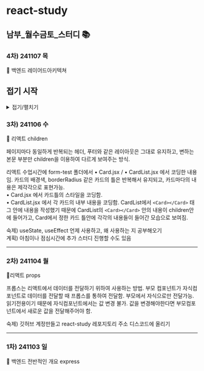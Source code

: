 # react-study
## 남부_월수금토_스터디 📚

### 4차) 241107 목
📘 백엔드 레이어드아키텍쳐   

## 접기 시작

<details>
<summary>접기/펼치기</summary>


## 접은 제목
const express = require("express");
const fs = require("fs");
var moment = require("moment");
const sqlite3 = require("sqlite3");
const path = require("path");

// database setting부분임 
// dao로 빠지는 게 이 부분임. 디비설정이 컨피그로빠짐
const db_name = path.join(__dirname, "post.db");

///데이터베이스 생성
const db = new sqlite3.Database(db_name); 
//


var app = express();
const PORT = 3000;

//app.use에 들어가는 게 미들웨어. 데이터를 주고받을 때 중간에서 도움 주는 것. 미들웨어 사용하겠다.
app.use(express.json());

//
const create_sql = `
    CREATE TABLE if not exists posts (
        id INTEGER PRIMARY KEY AUTOINCREMENT, 
        title VARCHAR(255), 
        content TEXT, 
        writer TEXT,
        write_date TEXT,
        count integer default 0
    )`;

    //app.js에 들어갈 내용
db.serialize(() => {
  db.run(create_sql);
});

app.get("/posts", (req, res) => {
  let p = req.query.page;

  const page = req.query.page ? parseInt(req.query.page) : 1;
  const limit = 5;
  const offset = (page - 1) * limit;

  let sql = `select id, title, content, writer, write_date 
        from posts ORDER BY write_date DESC LIMIT ? OFFSET ? `;

  db.all(sql, [limit, offset], (err, rows) => {
    if (err) {
      console.error(err.message);
      res.status(500).send("Internal Server Error");
    } else {
      db.get(`SELECT COUNT(*) as count FROM posts`, (err, row) => {
        if (err) {
          console.error(err);
          res.status(500).send("Internal Server Error");
        } else {
          // 이 sql문이 dao로 빠지는 것. 디비와 가장 가깝게 처리하는게 dao로 들어가는 코드.
          const total = row.count;
          //이렇게 토탈을 리미트로 나누듯이
          //받아온 데이터를 처리해주는 게 service코드에서 하는 것. 받아온 데이터를 좀 재가공하는 역할이 서비스에서 함.
          const totalPages = Math.ceil(total / limit);
          res.json({ items: rows, currentPage: page, totalPages });
        }
      });
    }
  });
});

// 컨트롤러는 req로 받아와서 res로 넘기는 역할을 수행. 컨트롤러에서 req, res가 필수.
// 컨트롤러에서 바디, 파람스 등등 받아오는 걸 처리 // 하고 다시 res로 프론트로 넘겨주는 걸 하는 역할.
// req,res성공실패 표시. 컨트롤러에서.

app.get("/posts/:id", (req, res) => {
  const id = req.params.id;

  let sql = `select id, title, content, writer, write_date, count from posts where id = ${id}`;
  console.log(`id => ${id}, sql => ${sql}`);
  let detail = {};
  db.run(`update board set count = count + 1 where id = ${id}`, (err) => {});
  db.all(sql, [], (err, rows) => {
    // 6. run query
    if (err) {
      console.error(err.message);
    }
    // console.log(rows);
    rows.forEach((row) => {
      detail = row;
    });
    console.log(detail);
    res.json({ item: detail }); // 8. render page with data
  });
});

// router에 들어가는 게 이 부분.
//req, res가 컨트롤러에서 받아지는 함수의 기본적인 매개변수가 되는 것. 이것은 고정적인 것.
app.post("/posts", (req, res) => {
  //이 부분은 컨트롤러에서 실행됨
  console.log("/write post", req.body);

  const write_date = moment().format("YYYY-MM-DD");

  //dao로 빠짐. model이라고 부르기도함. 디비를 직접 조작하는 부분.
  let sql = `insert into posts(title, content, writer, write_date) 
        values('${req.body.title}', '${req.body.content}', 'tester', '${write_date}')`;
  db.run(sql, (err) => {
    if (err) {
      console.error(err);
    }
    console.log(`A row has been inserted with rowid ${this.lastID}`);
    //res,req는 컨트롤러에서 처리
    res.redirect("/posts");
  });
});

app.put("/posts/:id", (req, res) => {
  const id = req.params.id;

  let sql = `update posts set title = '${req.body.title}', content = '${req.body.content}' where id = ${id}`;
  db.run(sql, (err) => {
    if (err) {
      console.error(err);
    }
    console.log(`A row has been updated with rowid ${this.lastID}`);
    res.redirect("/list");
  });
});

app.delete("/posts/:id", (req, res) => {
  const id = req.params.id;

  let sql = `delete from posts where id = ${id}`;
  db.run(sql, (err) => {
    if (err) {
      console.error(err);
    }
    console.log(`A row has been deleted with rowid ${this.lastID}`);
    res.redirect("/list");
  });
});

//서버키는 것
app.listen(PORT);
console.log("Server is listening on port 3000");

</details>





### 3차) 241106 수
📗 리액트 children

페이지마다 동일하게 반복되는 헤더, 푸터와 같은 레이아웃은 그대로 유지하고,
변하는 본문 부분만 children을 이용하여 다르게 보여주는 방식.

리액트 수업시간에 form-test 폴더에서 • Card.jsx / • CardList.jsx 에서 코딩한 내용임. 카드의 배경색, borderRadius 같은 카드의 틀은 반복해서 유지되고, 카드마다의 내용은 제각각으로 표현가능.   
  • Card.jsx 에서 카드틀의 스타일을 코딩함.   
  • CardList.jsx 에서 각 카드의 내부 내용을 코딩함. CardList에서 `<Card></Card>` 태그 안에 내용을 작성했기 때문에 CardList의 `<Card></Card>` 안의 내용이 children안에 들어가고, Card에서 정한 카드 틀안에 각각의 내용들이 들어간 모습으로 보여짐. 

숙제) useState, useEffect 언제 사용하고, 왜 사용하는 지 공부해오기   
계획) 아침이나 점심시간에 추가 스터디 진행할 수도 있음

---
### 2차) 241104 월
📗리액트 props

프롭스는 리액트에서 데이터를 전달하기 위하여 사용하는 방법.
부모 컴포넌트가 자식컴포넌트로 데이터를 전달할 때 프롭스를 통하여 전달함. 부모에서 자식으로만 전달가능. 
읽기전용이기 때문에 자식컴포넌트에서는 값 변경 불가. 값을 변경해야한다면 부모컴포넌트에서 새로운 값을 전달해주어야 함.

숙제) 깃허브 계정만들고 react-study 레포지토리 주소 디스코드에 올리기

---
### 1차) 241103 일
📘 백엔드 전반적인 개요
express
